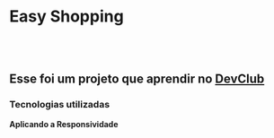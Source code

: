 <h1>Easy Shopping</h1>
<br>
<br>
<h2>Esse foi um projeto que aprendir no <a href="https://rodolfomori.com.br/devclub-comercial/">DevClub</a></h2>
<h3>Tecnologias utilizadas</h3>
<assests src="https://img.shields.io/badge/HTML5-E34F26?style=for-the-badge&logo=html5&logoColor=white">
<p><assests src="https://img.shields.io/badge/CSS3-1572B6?style=for-the-badge&logo=css3&logoColor=white"></p>

<assests src="https://github.com/Jackson014/easy-shopping/blob/main/assests/desktop.jpg.png?raw=true">
<p><b>Aplicando a Responsividade</b></p>
<assests src="https://github.com/Jackson014/easy-shopping/blob/main/assests/mobile.jpg.png?raw=true">
